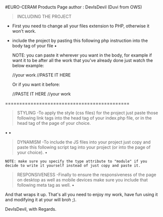 #EURO-CERAM Products Page
author : DevIsDevil (Duvi from OWS)


>INCLUDING THE PROJECT
  - First you need to change all your files extension to PHP, otherwise it won't work.
  - include the project by pasting this following php instruction into the body tag of your file
    • <?php
    include_once('products.php');
    ?>

    NOTE: you can paste it wherever you want in the body, for example if want it to be after all the work that you've already done just watch the below example:
      
      <body>
       //your work
       //PASTE IT HERE
      </body>
      
    Or if you want it before:
      
      <body>
       //PASTE IT HERE
       //your work
      </body>

============================================

>STYLING
  -To apply the style (css files) for the project just paste those following link tags into the head tag of your index.php file, or in the head tag of the page of your choice.
  
   • <link rel="stylesheet" href="style.css" type="text/css" media="all" />
   • <link rel="stylesheet" href="fonts.css" type="text/css" media="all" />
   
   
>DYNAMISM
  -To include the JS files into your project just copy and paste this following script tag into your project (or into the page of your choice).
    • <script src="app.js" type="module" charset="utf-8" async="true"></script>
    
    NOTE: make sure you specify the type attribute to "module" if you decide to write it yourself instead of just copy and paste it.
  
>RESPONSIVENESS
  -Finally to ensure the responsiveness of the page on desktop as well as mobile devices make sure you include that following meta tag as well.
    • <meta name="viewport" content="width:device-width, initial-scale=1" />
    
    
And that wraps it up. That's all you need to enjoy my work, have fun using it and modifying it at your will broh ;).

DevIsDevil, with Regards.